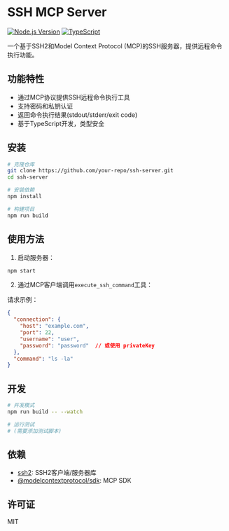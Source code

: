 # SSH MCP Server

[![Node.js Version](https://img.shields.io/badge/node-%3E%3D16.0.0-brightgreen)](https://nodejs.org/)
[![TypeScript](https://img.shields.io/badge/typescript-%3E%3D5.0.0-blue)](https://www.typescriptlang.org/)

一个基于SSH2和Model Context Protocol (MCP)的SSH服务器，提供远程命令执行功能。

## 功能特性

- 通过MCP协议提供SSH远程命令执行工具
- 支持密码和私钥认证
- 返回命令执行结果(stdout/stderr/exit code)
- 基于TypeScript开发，类型安全

## 安装

```bash
# 克隆仓库
git clone https://github.com/your-repo/ssh-server.git
cd ssh-server

# 安装依赖
npm install

# 构建项目
npm run build
```

## 使用方法

1. 启动服务器：
```bash
npm start
```

2. 通过MCP客户端调用`execute_ssh_command`工具：

请求示例：
```json
{
  "connection": {
    "host": "example.com",
    "port": 22,
    "username": "user",
    "password": "password"  // 或使用 privateKey
  },
  "command": "ls -la"
}
```

## 开发

```bash
# 开发模式
npm run build -- --watch

# 运行测试
# (需要添加测试脚本)
```

## 依赖

- [ssh2](https://github.com/mscdex/ssh2): SSH2客户端/服务器库
- [@modelcontextprotocol/sdk](https://github.com/modelcontextprotocol/sdk): MCP SDK

## 许可证

MIT